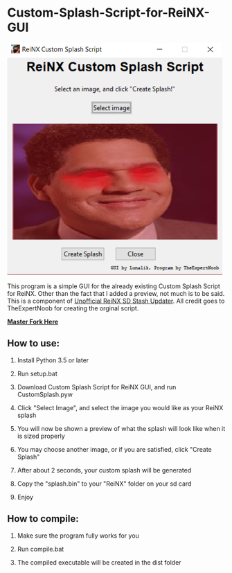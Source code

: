 # Custom-Splash-Script-for-ReiNX-GUI

![Preview](he.png?raw=true)

This program is a simple GUI for the already existing Custom Splash Script for ReiNX. Other than the fact that I added a preview, not much is to be said. This is a component of [Unofficial ReiNX SD Stash Updater](https://github.com/lunalik2/Unofficial-ReiNX-SD-Stash-Updater). All credit goes to TheExpertNoob for creating the orginal script.

**[Master Fork Here](https://github.com/TheExpertNoob/Custom-Splash-Script-for-ReiNX/tree/master)**

## How to use:
1. Install Python 3.5 or later

2. Run setup.bat

3. Download Custom Splash Script for ReiNX GUI, and run CustomSplash.pyw

4. Click "Select Image", and select the image you would like as your ReiNX splash

5. You will now be shown a preview of what the splash will look like when it is sized properly

6. You may choose another image, or if you are satisfied, click "Create Splash"

7. After about 2 seconds, your custom splash will be generated

8. Copy the "splash.bin" to your "ReiNX" folder on your sd card

9. Enjoy

## How to compile:
1. Make sure the program fully works for you

2. Run compile.bat

3. The compiled executable will be created in the dist folder

